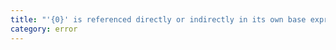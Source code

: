 ```yaml
---
title: "'{0}' is referenced directly or indirectly in its own base expression."
category: error
---
```

